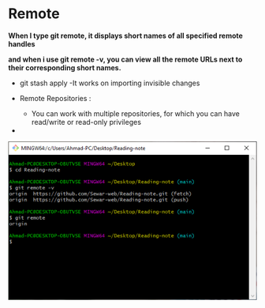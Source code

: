 # Remote


**When I type git remote, it displays short names of all specified remote handles**
 
 **and when i use git remote -v, you can view all the remote URLs next to their corresponding short names.**

*  git stash apply
   -It works on importing invisible changes

* Remote Repositories :
  - You can work with multiple repositories, for which you can have read/write or read-only privileges


* 
 ![remote](remote.png)